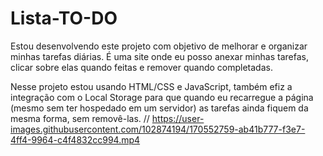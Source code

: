 # Lista-TO-DO

Estou desenvolvendo este projeto com objetivo de melhorar e organizar minhas tarefas diárias. É uma site onde eu posso anexar minhas tarefas, clicar sobre elas quando 
feitas e remover quando completadas.

Nesse projeto estou usando HTML/CSS e JavaScript, também efiz a integração com o Local Storage para que quando eu recarregue a página (mesmo sem ter hospedado em um 
servidor) as tarefas ainda fiquem da mesma forma, sem removê-las.
 //
https://user-images.githubusercontent.com/102874194/170552759-ab41b777-f3e7-4ff4-9964-c4f4832cc994.mp4

